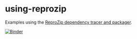 # using-reprozip
Examples using the [ReproZip dependency tracer and packager](https://www.reprozip.org/).

[![Binder](https://mybinder.org/badge_logo.svg)](https://mybinder.org/v2/gh/digipresnet/using-reprozip/HEAD?filepath=Getting%20Started%20with%20ReproZip.ipynb)
